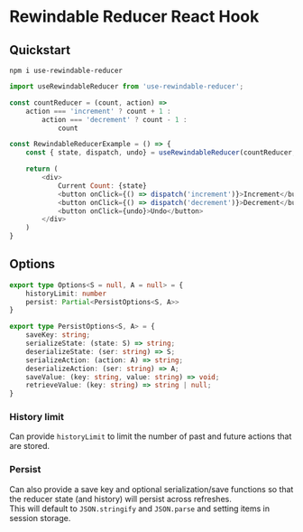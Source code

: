 # Rewindable Reducer React Hook

## Quickstart
`npm i use-rewindable-reducer`

```js
import useRewindableReducer from 'use-rewindable-reducer';

const countReducer = (count, action) =>
    action === 'increment' ? count + 1 :
        action === 'decrement' ? count - 1 :
            count

const RewindableReducerExample = () => {
    const { state, dispatch, undo} = useRewindableReducer(countReducer, 0);

    return (
        <div>
            Current Count: {state}
            <button onClick={() => dispatch('increment')}>Increment</button>
            <button onClick={() => dispatch('decrement')}>Decrement</button>
            <button onClick={undo}>Undo</button>
        </div>
    )
}
```

## Options
```ts
export type Options<S = null, A = null> = {
    historyLimit: number
    persist: Partial<PersistOptions<S, A>>
}

export type PersistOptions<S, A> = {
    saveKey: string;
    serializeState: (state: S) => string;
    deserializeState: (ser: string) => S;
    serializeAction: (action: A) => string;
    deserializeAction: (ser: string) => A;
    saveValue: (key: string, value: string) => void;
    retrieveValue: (key: string) => string | null;
}
```
### History limit
Can provide `historyLimit` to limit the number of past and future actions that are stored.  
### Persist
Can also provide a save key and optional serialization/save functions so that the reducer state (and history) will persist across refreshes.  
This will default to `JSON.stringify` and `JSON.parse` and setting items in session storage.
